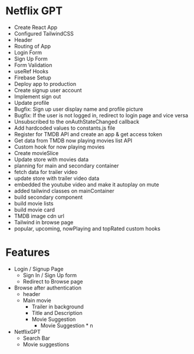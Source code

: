# Netflix GPT

- Create React App
- Configured TailwindCSS
- Header
- Routing of App
- Login Form
- Sign Up Form
- Form Validation
- useRef Hooks
- Firebase Setup
- Deploy app to production
- Create signup user account
- Implement sign out
- Update profile
- Bugfix: Sign up user display name and profile picture
- Bugfix: If the user is not logged in, redirect to login page and vice versa
- Unsubscribed to the onAuthStateChanged callback
- Add hardcoded values to constants.js file
- Register for TMDB API and create an app & get access token
- Get data from TMDB now playing movies list API
- Custom hook for now playing movies
- Create movieSlice
- Update store with movies data
- planning for main and secondary container
- fetch data for trailer video
- update store with trailer video data
- embedded the youtube video and make it autoplay on mute
- added tailwind classes on mainContainer
- build secondary component
- build movie lists
- build movie card
- TMDB image cdn url
- Tailwind in browse page
- popular, upcoming, nowPlaying and topRated custom hooks



# Features
- Login / Signup Page
    - Sign In / Sign Up form
    - Redirect to Browse page
- Browse after authentication
    - header
    - Main movie
        - Trailer in background
        - Title and Description
        - Movie Suggestion
            - Movie Suggestion * n
- NetflixGPT
    - Search Bar
    - Movie suggestions
